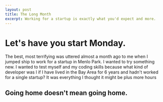 ```yaml
---
layout: post
title: The Long Month
excerpt: Working for a startup is exactly what you'd expect and more.
---
```


# Let's have you start Monday.

The best, most terrifying was uttered almost a month ago to me when I jumped ship to work for a startup in Menlo Park. I wanted to try something new. I wanted to test myself and my coding skills because what kind of developer was I if I have lived in the Bay Area for 6 years and hadn't worked for a single startup? It was everything I thought it might be plus more hours

## Going home doesn't mean going home.

